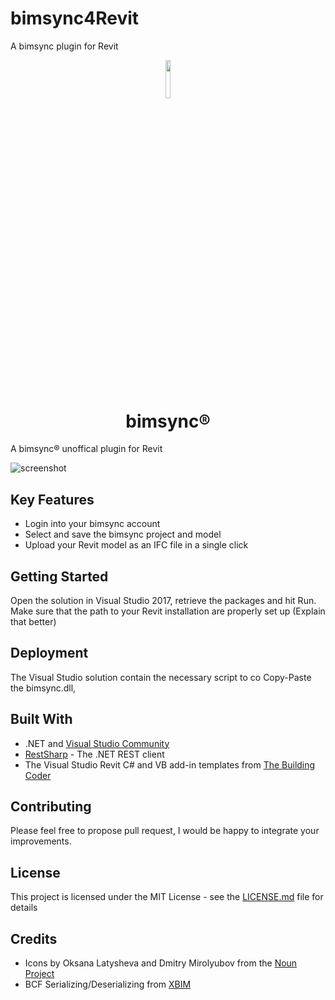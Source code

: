 # bimsync4Revit
A bimsync plugin for Revit

<p align="center"><img width=12.5% src="https://github.com/simonmoreau/bimsync4Revit/blob/master/bimsync/Resources/logo_large.png"></p>
<h1 align="center">
  <br>
  bimsync®
  <br>
</h1>

A bimsync® unoffical plugin for Revit

![screenshot](https://github.com/simonmoreau/Sloth/blob/master/Images/uploadBCF.gif)

## Key Features

* Login into your bimsync account
* Select and save the bimsync project and model
* Upload your Revit model as an IFC file in a single click

## Getting Started

Open the solution in Visual Studio 2017, retrieve the packages and hit Run.
Make sure that the path to your Revit installation are properly set up (Explain that better)

## Deployment

The Visual Studio solution contain the necessary script to co
Copy-Paste the bimsync.dll, 

## Built With

* .NET and [Visual Studio Community](https://www.visualstudio.com/vs/community/)
* [RestSharp](http://restsharp.org/) - The .NET REST client
* The Visual Studio Revit C# and VB add-in templates from [The Building Coder](http://thebuildingcoder.typepad.com/blog/2017/04/revit-2018-visual-studio-c-and-vb-net-add-in-wizards.html)

## Contributing

Please feel free to propose pull request, I would be happy to integrate your improvements.

## License

This project is licensed under the MIT License - see the [LICENSE.md](LICENSE.md) file for details

## Credits

* Icons by Oksana Latysheva and Dmitry Mirolyubov from the [Noun Project](https://thenounproject.com)
* BCF Serializing/Deserializing from [XBIM](https://github.com/xBimTeam/XbimBCF)
